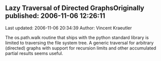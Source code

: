 ## Lazy Traversal of Directed GraphsOriginally published: 2006-11-06 12:26:11 
Last updated: 2006-11-06 20:34:39 
Author: Vincent Kraeutler 
 
The os.path.walk routine that ships with the python standard library is limited to traversing the file system tree. A generic traversal for arbitrary (directed) graphs with support for recursion limits and other accumulated partial results seems useful.